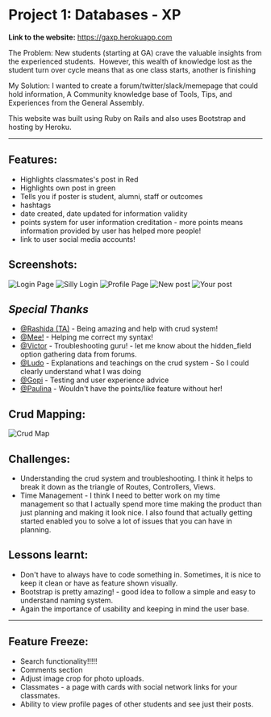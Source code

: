 # Project 1: Databases - XP

**Link to the website:**
https://gaxp.herokuapp.com

The Problem: New students (starting at GA) crave the valuable insights from the experienced students. 
However, this wealth of knowledge lost as the student turn over cycle means that as one class starts, another is finishing

My Solution: I wanted to create a forum/twitter/slack/memepage that could hold information, A Community knowledge base of Tools, Tips, and Experiences from the General Assembly.

This website was built using Ruby on Rails and also uses Bootstrap and hosting by Heroku.

----
## Features:
- Highlights classmates's post in Red
- Highlights own post in green
- Tells you if poster is student, alumni, staff or outcomes
- hashtags
- date created, date updated for information validity
- points system for user information creditation - more points means information provided by user has helped more people!
- link to user social media accounts!

## Screenshots:
![Login Page](/images/login.png)
![Silly Login](/images/sillylogin.png)
![Profile Page](/images/profile.png)
![New post](/images/newpost.png)
![Your post](/images/yourpost.png)


## *Special Thanks*
- [@Rashida (TA)](https://github.com/rashidabengali) - Being amazing and help with crud system!
- [@Mee!](https://github.com/Ratsamee) - Helping me correct my syntax!
- [@Victor](https://github.com/victorzw895) - Troubleshooting guru! - let me know about the hidden_field option gathering data from forums.
- [@Ludo](https://github.com/lpinzari) - Explanations and teachings on the crud system - So I could clearly understand what I was doing
- [@Gopi](https://github.com/gopipatell) - Testing and user experience advice
- [@Paulina](https://github.com/pkijowska) - Wouldn't have the points/like feature without her!


## Crud Mapping:
![Crud Map](/images/crudmap.png)

## Challenges:
- Understanding the crud system and troubleshooting. I think it helps to break it down as the triangle of Routes, Controllers, Views.
- Time Management - I think I need to better work on my time management so that I actually spend more time making the product than just planning and making it look nice. I also found that actually getting started enabled you to solve a lot of issues that you can have in planning.


## Lessons learnt:
- Don't have to always have to code something in. Sometimes, it is nice to keep it clean or have as feature shown visually.
- Bootstrap is pretty amazing! - good idea to follow a simple and easy to understand naming system.
- Again the importance of usability and keeping in mind the user base.
___

## Feature Freeze:
- Search functionality!!!!!
- Comments section
- Adjust image crop for photo uploads.
- Classmates - a page with cards with social network links for your classmates.
- Ability to view profile pages of other students and see just their posts. 
